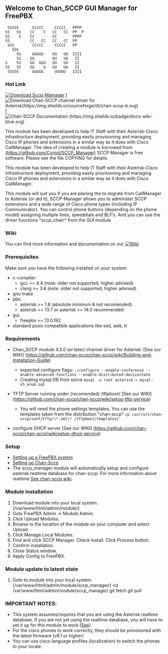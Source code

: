 ## Welcome to Chan_SCCP GUI Manager for FreePBX

```
 SSSSS      CCCCC     CCCCC   PPPP       
SS   SS    CC    C   CC   CC  PP  P     
SS    S    CC        CC       PPPP      
SS         CC   CC   CC   CC  PP       
 SSS        CCCCC     CCCCC   PP       
   SSS                                 
     SS     GGGGG    UU   UU  IIII
     SS    GG        UU   UU   II           
S    SS    GG  GGG   UU   UU   II
SS   SS    GG    G   UU   UU   II
 SSSSS      GGGGG     UUUUU   IIII
```

### Hot Link 

[![Download Sccp-Mamager](https://img.shields.io/badge/SccpGUI-build-ff69b4.svg)](https://github.com/PhantomVl/sccp_manager/archive/master.zip)
[![Download Chan-SCCP channel driver for Asterisk(https://img.shields.io/sourceforge/dt/chan-sccp-b.svg)](https://github.com/chan-sccp/chan-sccp/releases/latest)
[![Chan-SCCP Documentation (https://img.shields.io/badge/docs-wiki-blue.svg)](https://github.com/chan-sccp/chan-sccp/wiki)

This module has been developed to help IT Staff with their Asterisk-Cisco infrastructure deployment,
providing easily provisioning and managing Cisco IP phones and extensions in a similar way as it does with Cisco CallManager.
The idea of creating a module is borrowed from (https://github.com/Cynjut/SCCP_Manager)
SCCP Manager is free software. Please see the file COPYING for details.

This module has been developed to help IT Staff with their Asterisk-Cisco infrastructure deployment,
providing easily provisioning and managing Cisco IP phones and extensions in a similar way as it does with Cisco CallManager.

This module will suit you if you are planing the to migrate from CallManager to Asterisk (or did it), SCCP-Manager allows you to administer SCCP extensions and a wide range of Cisco phone types (including IP Communicator).
You can control phone buttons (depending on the phone model) assigning multiple lines, speeddials and BLF’s.
And you can use the driver functions "sccp_chain" from the GUI module.

### Wiki
You can find more information and documentation on our [![Wiki](https://img.shields.io/badge/Wiki-new-blue.svg)](https://github.com/PhantomVl/sccp_manager/wiki)

### Prerequisites
Make sure you have the following installed on your system:
- c-compiler:
  - gcc >= 4.4  (note: older not supported, higher advised)
  - clang >= 3.6  (note: older not supported, higher advised)
- gnu make
- pbx:
  - asterisk >= 1.8 (absolute minimum & not recomended)
  - asterisk >= 13.7 or asterisk >= 14.0 recommended
- gui:
  - freepbx >= 13.0.192
- standard posix compatible applications like sed, awk, tr

### Requirements
- Chan_SCCP module 4.3.0 (or later) channel driver for Asterisk: [See our WIKI] (https://github.com/chan-sccp/chan-sccp/wiki/Building-and-Installation-Guide)
  - expected configure flags: 
    ```./configure --enable-conference --enable-advanced-functions --enable-distributed-devicestate```
  - Creating mysql DB from sorce 
    ```mysql -u root asterisk < mysql-v5_enum.sql```

- TFTP Server running under (recomended) /tftpboot/ [See our WIKI] (https://github.com/chan-sccp/chan-sccp/wiki/setup-tftp-service)
  - You will need the phone settings templates. You can use the templates taken from the distribution "chan-sccp" 
    ```cp /usr/src/chan-sccp/conf/tftp/\*.xml\* /tftpboot/templates/```

- configure DHCP server [See our WIKI] (https://github.com/chan-sccp/chan-sccp/wiki/setup-dhcp-service)

### Setup
- [Setting up a FreePBX system](http://wiki.freepbx.org/display/FOP/Install+FreePBX)
- [Setting up Chan-Sccp](https://github.com/chan-sccp/chan-sccp/wiki/How-to-setup-the-chan_sccp-Module)
- The sccp_manager module will automatically setup and configure asterisk realtime database for chan-sccp.
  For more information about realtime [See chan-sccp wiki](https://github.com/chan-sccp/chan-sccp/wiki/Realtime-Configuration).

### Module installation

1. Download module into your local system. (/var/www/html/admin/module/)
2. Goto FreePBX Admin -> Module Admin.
3. Click Upload Modules.
4. Browse to the location of the module on your computer and select Upload.
5. Click Manage Local Modules.
6. Find and click SCCP Manager. Check Install. Click Process button.
7. Confirm installation.
8. Close Status window.
9. Apply Config to FreePBX.

### Module update to latest state
1. Goto to module into your local system. (/var/www/html/admin/module/sccp_manager/)
        cd /var/www/html/admin/module/sccp_manager/
        git fetch
        git pull

### IMPORTANT NOTES: 
- This system assumes/requires that you are using the Asterisk realtime database. If you are not yet using the realtime database, 
you will have to set it up for this module to work ([See](https://github.com/chan-sccp/chan-sccp/wiki/Realtime-Configuration)).
- For the cisco phones to work correctly, they should be provisioned with the latest firmware (v8.1 or higher)
- You can use cisco language profiles (localization) to switch the phones to your locale.

